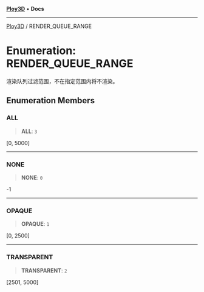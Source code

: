 [**Ploy3D**](../README.md) • **Docs**

***

[Ploy3D](../README.md) / RENDER\_QUEUE\_RANGE

# Enumeration: RENDER\_QUEUE\_RANGE

渲染队列过滤范围，不在指定范围内将不渲染。

## Enumeration Members

### ALL

> **ALL**: `3`

[0, 5000]

***

### NONE

> **NONE**: `0`

-1

***

### OPAQUE

> **OPAQUE**: `1`

[0, 2500]

***

### TRANSPARENT

> **TRANSPARENT**: `2`

[2501, 5000]
